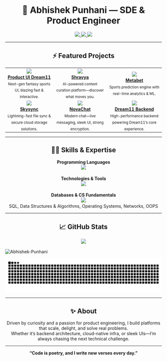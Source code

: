 <h1 align="center">🐍 Abhishek Punhani — SDE & Product Engineer</h1>

<p align="center">
  <a href="https://codolio.com/profile/punhaniabhi">
    <img src="https://img.shields.io/badge/Portfolio-Visit-blue?style=for-the-badge" />
  </a>
  <a href="https://www.linkedin.com/in/abhishek-punhani/">
    <img src="https://img.shields.io/badge/LinkedIn-Connect-blue?style=for-the-badge&logo=linkedin" />
  </a>
  <a href="mailto:abhishek.punhani@gmail.com">
    <img src="https://img.shields.io/badge/Email-Contact-red?style=for-the-badge&logo=gmail" />
  </a>
</p>

---

<h2 align="center">⚡️ Featured Projects</h2>
<div align="center">

<table>
  <tr>
    <td align="center">
      <a href="https://github.com/Abhishek-Punhani/product-ui-dream11">
        <img src="https://img.shields.io/badge/-Product%20UI%20Dream11-blueviolet?style=for-the-badge" /><br/>
        <b>Product UI Dream11</b>
      </a>
      <br><sub>Next-gen fantasy sports UI, blazing fast & interactive.</sub>
    </td>
    <td align="center">
      <a href="https://github.com/Abhishek-Punhani/shravya">
        <img src="https://img.shields.io/badge/-Shravya-orange?style=for-the-badge" /><br/>
        <b>Shravya</b>
      </a>
      <br><sub>AI-powered content curation platform—discover what moves you.</sub>
    </td>
    <td align="center">
      <a href="https://github.com/Abhishek-Punhani/metabet">
        <img src="https://img.shields.io/badge/-Metabet-green?style=for-the-badge" /><br/>
        <b>Metabet</b>
      </a>
      <br><sub>Sports prediction engine with real-time analytics & ML.</sub>
    </td>
  </tr>
  <tr>
    <td align="center">
      <a href="https://github.com/Abhishek-Punhani/skysync">
        <img src="https://img.shields.io/badge/-Skysync-blue?style=for-the-badge" /><br/>
        <b>Skysync</b>
      </a>
      <br><sub>Lightning-fast file sync & secure cloud storage solutions.</sub>
    </td>
    <td align="center">
      <a href="https://github.com/Aditya-ad48/NovaChat">
        <img src="https://img.shields.io/badge/-NovaChat-cyan?style=for-the-badge" /><br/>
        <b>NovaChat</b>
      </a>
      <br><sub>Modern chat—live messaging, sleek UI, strong encryption.</sub>
    </td>
    <td align="center">
      <a href="https://github.com/Abhishek-Punhani/dream11-backend">
        <img src="https://img.shields.io/badge/-Dream11%20Backend-red?style=for-the-badge" /><br/>
        <b>Dream11 Backend</b>
      </a>
      <br><sub>High-performance backend powering Dream11’s core experience.</sub>
    </td>
  </tr>
</table>
</div>

---

<h2 align="center">🧑‍💻 Skills & Expertise</h2>
<div align="center">

<strong>Programming Languages</strong><br>
<img src="https://skillicons.dev/icons?i=cpp,python,js,go,bash" />
<br><br>
<strong>Technologies & Tools</strong><br>
<img src="https://skillicons.dev/icons?i=linux,docker,kubernetes,git,flask,fastapi,aws,react,nextjs,django,redis,socketio,turbo,github" />
<br><br>
<strong>Databases & CS Fundamentals</strong><br>
<img src="https://skillicons.dev/icons?i=postgres,mongodb" />
<br>
SQL, Data Structures & Algorithms, Operating Systems, Networks, OOPS

</div>

---

<h2 align="center">📈 GitHub Stats</h2>
<p align="center">
  <img src="https://github-readme-stats.vercel.app/api?username=Abhishek-Punhani&show_icons=true&theme=radical" height="160" />
<p><img  src="https://github-readme-streak-stats.herokuapp.com/?user=Abhishek-Punhani&" alt="Abhishek-Punhani" /></p>
</p>

<p align="center">
  <img src="https://github.com/Abhishek-Punhani/Abhishek-Punhani/blob/output/github-contribution-grid-snake.svg" alt="github contribution grid snake animation" />
</p>

---

<h2 align="center">✨ About</h2>
<p align="center">
Driven by curiosity and a passion for product engineering, I build platforms that scale, delight, and solve real problems.<br>
Whether it’s backend architecture, cloud-native infra, or sleek UIs—I’m always chasing the next technical challenge.
</p>

---

<p align="center"><b>
“Code is poetry, and I write new verses every day.”
</b></p>

